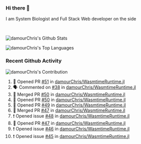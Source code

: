 ### Hi there 👋
I am System Biologist and Full Stack Web developer on the side



<br/>
  


<!-- GitHub Readme Github Stats - https://github.com/anuraghazra/github-readme-stats -->
![damourChris's Github Stats ](https://github-readme-stats.vercel.app/api?username=damourChris&show_icons=true&theme=transparent)

![damourChris's Top Languages](https://github-readme-stats.vercel.app/api/top-langs/?username=damourChris&layout=pie&theme=transparent)
<br/>


<h3> Recent Github Activity </h3>

<!-- Github Contribution Stats  - https://github.com/ashutosh00710/github-readme-activity-graph -->
![damourChris's Contribution](https://github-readme-activity-graph.vercel.app/graph/?username=damourChris&bg_color=1F222E&color=F8D866&line=F85D7F&point=FFFFFF&hide_border=true)
<!-- https://github.com/jamesgeorge007/github-activity-readme -->

<!--START_SECTION:activity-->
1. 💪 Opened PR [#51](https://github.com/damourChris/WasmtimeRuntime.jl/pull/51) in [damourChris/WasmtimeRuntime.jl](https://github.com/damourChris/WasmtimeRuntime.jl)
2. 🗣 Commented on [#38](https://github.com/damourChris/WasmtimeRuntime.jl/pull/38#issuecomment-3015202852) in [damourChris/WasmtimeRuntime.jl](https://github.com/damourChris/WasmtimeRuntime.jl)
3. 🎉 Merged PR [#50](https://github.com/damourChris/WasmtimeRuntime.jl/pull/50) in [damourChris/WasmtimeRuntime.jl](https://github.com/damourChris/WasmtimeRuntime.jl)
4. 💪 Opened PR [#50](https://github.com/damourChris/WasmtimeRuntime.jl/pull/50) in [damourChris/WasmtimeRuntime.jl](https://github.com/damourChris/WasmtimeRuntime.jl)
5. 💪 Opened PR [#49](https://github.com/damourChris/WasmtimeRuntime.jl/pull/49) in [damourChris/WasmtimeRuntime.jl](https://github.com/damourChris/WasmtimeRuntime.jl)
6. 🎉 Merged PR [#47](https://github.com/damourChris/WasmtimeRuntime.jl/pull/47) in [damourChris/WasmtimeRuntime.jl](https://github.com/damourChris/WasmtimeRuntime.jl)
7. ❗ Opened issue [#48](https://github.com/damourChris/WasmtimeRuntime.jl/issues/48) in [damourChris/WasmtimeRuntime.jl](https://github.com/damourChris/WasmtimeRuntime.jl)
8. 💪 Opened PR [#47](https://github.com/damourChris/WasmtimeRuntime.jl/pull/47) in [damourChris/WasmtimeRuntime.jl](https://github.com/damourChris/WasmtimeRuntime.jl)
9. ❗ Opened issue [#46](https://github.com/damourChris/WasmtimeRuntime.jl/issues/46) in [damourChris/WasmtimeRuntime.jl](https://github.com/damourChris/WasmtimeRuntime.jl)
10. ❗ Opened issue [#45](https://github.com/damourChris/WasmtimeRuntime.jl/issues/45) in [damourChris/WasmtimeRuntime.jl](https://github.com/damourChris/WasmtimeRuntime.jl)
<!--END_SECTION:activity-->


